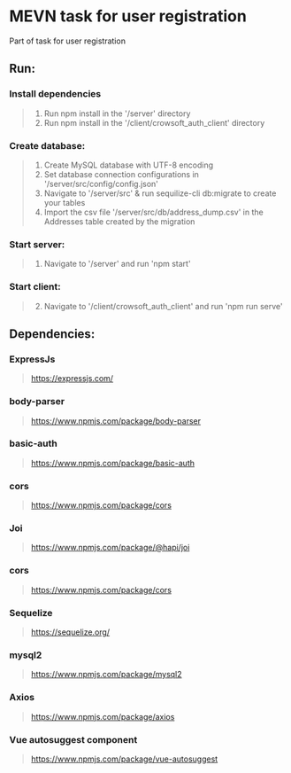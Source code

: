 # MEVN task for user registration
Part of task for user registration

## Run:

### Install dependencies
> 1. Run npm install in the '/server' directory  
> 2. Run npm install in the '/client/crowsoft_auth_client' directory  

### Create database:
> 1. Create MySQL database with UTF-8 encoding  
> 2. Set database connection configurations in '/server/src/config/config.json'  
> 3. Navigate to '/server/src' & run sequilize-cli db:migrate to create your tables  
> 4. Import the csv file '/server/src/db/address_dump.csv' in the Addresses table created by the migration  

### Start server:
> 1. Navigate to '/server' and run 'npm start'  

### Start client:
> 2. Navigate to '/client/crowsoft_auth_client' and run 'npm run serve'  



## Dependencies:

### ExpressJs
> https://expressjs.com/

### body-parser
> https://www.npmjs.com/package/body-parser

### basic-auth
> https://www.npmjs.com/package/basic-auth

### cors
> https://www.npmjs.com/package/cors

### Joi
> https://www.npmjs.com/package/@hapi/joi

### cors
> https://www.npmjs.com/package/cors

### Sequelize
> https://sequelize.org/

### mysql2
> https://www.npmjs.com/package/mysql2

### Axios
> https://www.npmjs.com/package/axios

### Vue autosuggest component
> https://www.npmjs.com/package/vue-autosuggest